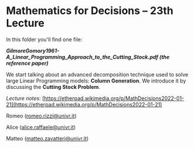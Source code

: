 # Mathematics for Decisions – 23th Lecture

In this folder you'll find one file:

***GilmoreGomory1961-A_Linear_Programming_Approach_to_the_Cutting_Stock.pdf (the reference paper)***

We start talking about an advanced decomposition technique used to solve large Linear Programming models: **Column Generation**. We introduce it by discussing the **Cutting Stock Problem**.

*Lecture notes*: [https://etherpad.wikimedia.org/p/MathDecisions2022-01-21](https://etherpad.wikimedia.org/p/MathDecisions2022-01-21)

Romeo (romeo.rizzi@univr.it)

Alice (alice.raffaele@univr.it)

Matteo (matteo.zavatteri@univr.it)
